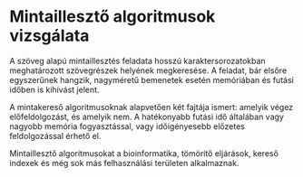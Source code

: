 # Mintaillesztő algoritmusok vizsgálata

A szöveg alapú mintaillesztés feladata hosszú karaktersorozatokban meghatározott szövegrészek helyének megkeresése. A feladat, bár elsőre egyszerűnek hangzik, nagyméretű bemenetek esetén memóriában és futási időben is kihívást jelent.

A mintakereső algoritmusoknak alapvetően két fajtája ismert: amelyik végez előfeldolgozást, és amelyik nem. A hatékonyabb futási idő általában vagy nagyobb memória fogyasztással, vagy időigényesebb előzetes feldolgozással érhető el.

Mintaillesztő algoritmusokat a bioinformatika, tömörítő eljárások, kereső indexek és még sok más felhasználási területen alkalmaznak.